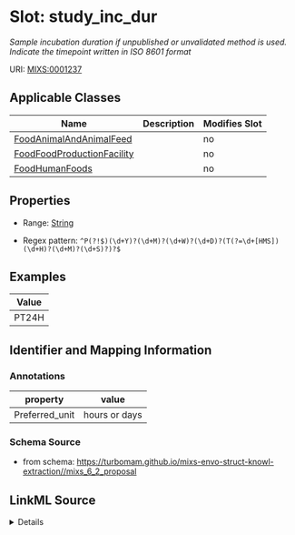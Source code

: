 # Slot: study_inc_dur


_Sample incubation duration if unpublished or unvalidated method is used. Indicate the timepoint written in ISO 8601 format_



URI: [MIXS:0001237](https://w3id.org/mixs/0001237)



<!-- no inheritance hierarchy -->




## Applicable Classes

| Name | Description | Modifies Slot |
| --- | --- | --- |
[FoodAnimalAndAnimalFeed](FoodAnimalAndAnimalFeed.md) |  |  no  |
[FoodFoodProductionFacility](FoodFoodProductionFacility.md) |  |  no  |
[FoodHumanFoods](FoodHumanFoods.md) |  |  no  |







## Properties

* Range: [String](String.md)

* Regex pattern: `^P(?!$)(\d+Y)?(\d+M)?(\d+W)?(\d+D)?(T(?=\d+[HMS])(\d+H)?(\d+M)?(\d+S)?)?$`






## Examples

| Value |
| --- |
| PT24H |

## Identifier and Mapping Information





### Annotations

| property | value |
| --- | --- |
| Preferred_unit | hours or days |



### Schema Source


* from schema: https://turbomam.github.io/mixs-envo-struct-knowl-extraction//mixs_6_2_proposal




## LinkML Source

<details>
```yaml
name: study_inc_dur
annotations:
  Preferred_unit:
    tag: Preferred_unit
    value: hours or days
description: Sample incubation duration if unpublished or unvalidated method is used.
  Indicate the timepoint written in ISO 8601 format
title: study incubation duration
notes:
- duration
- incubation
- period
examples:
- value: PT24H
from_schema: https://turbomam.github.io/mixs-envo-struct-knowl-extraction//mixs_6_2_proposal
rank: 1000
slot_uri: MIXS:0001237
multivalued: false
alias: study_inc_dur
domain_of:
- FoodAnimalAndAnimalFeed
- FoodFoodProductionFacility
- FoodHumanFoods
range: string
required: false
recommended: false
pattern: ^P(?!$)(\d+Y)?(\d+M)?(\d+W)?(\d+D)?(T(?=\d+[HMS])(\d+H)?(\d+M)?(\d+S)?)?$

```
</details>